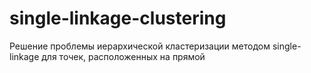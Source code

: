 # single-linkage-clustering
Решение проблемы иерархической кластеризации методом single-linkage для точек, расположенных на прямой
